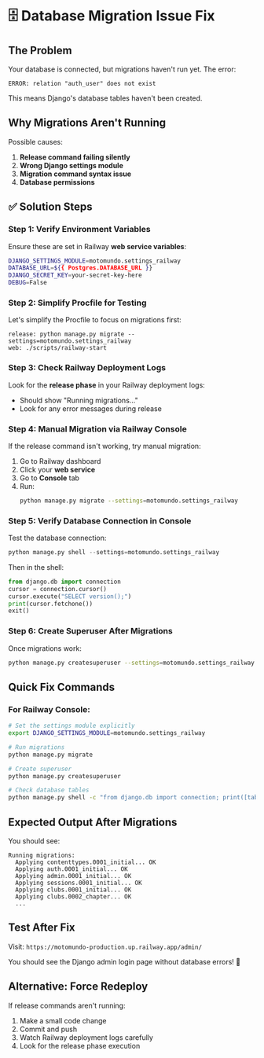 # 🗄️ Database Migration Issue Fix

## The Problem

Your database is connected, but migrations haven't run yet. The error:
```
ERROR: relation "auth_user" does not exist
```

This means Django's database tables haven't been created.

## Why Migrations Aren't Running

Possible causes:
1. **Release command failing silently**
2. **Wrong Django settings module**
3. **Migration command syntax issue**
4. **Database permissions**

## ✅ Solution Steps

### Step 1: Verify Environment Variables

Ensure these are set in Railway **web service variables**:
```bash
DJANGO_SETTINGS_MODULE=motomundo.settings_railway
DATABASE_URL=${{ Postgres.DATABASE_URL }}
DJANGO_SECRET_KEY=your-secret-key-here
DEBUG=False
```

### Step 2: Simplify Procfile for Testing

Let's simplify the Procfile to focus on migrations first:

```
release: python manage.py migrate --settings=motomundo.settings_railway
web: ./scripts/railway-start
```

### Step 3: Check Railway Deployment Logs

Look for the **release phase** in your Railway deployment logs:
- Should show "Running migrations..."
- Look for any error messages during release

### Step 4: Manual Migration via Railway Console

If the release command isn't working, try manual migration:

1. Go to Railway dashboard
2. Click your **web service**
3. Go to **Console** tab
4. Run:
   ```bash
   python manage.py migrate --settings=motomundo.settings_railway
   ```

### Step 5: Verify Database Connection in Console

Test the database connection:
```python
python manage.py shell --settings=motomundo.settings_railway
```

Then in the shell:
```python
from django.db import connection
cursor = connection.cursor()
cursor.execute("SELECT version();")
print(cursor.fetchone())
exit()
```

### Step 6: Create Superuser After Migrations

Once migrations work:
```bash
python manage.py createsuperuser --settings=motomundo.settings_railway
```

## Quick Fix Commands

### For Railway Console:
```bash
# Set the settings module explicitly
export DJANGO_SETTINGS_MODULE=motomundo.settings_railway

# Run migrations
python manage.py migrate

# Create superuser
python manage.py createsuperuser

# Check database tables
python manage.py shell -c "from django.db import connection; print([table for table in connection.introspection.table_names()])"
```

## Expected Output After Migrations

You should see:
```
Running migrations:
  Applying contenttypes.0001_initial... OK
  Applying auth.0001_initial... OK
  Applying admin.0001_initial... OK
  Applying sessions.0001_initial... OK
  Applying clubs.0001_initial... OK
  Applying clubs.0002_chapter... OK
  ...
```

## Test After Fix

Visit: `https://motomundo-production.up.railway.app/admin/`

You should see the Django admin login page without database errors! 🚀

## Alternative: Force Redeploy

If release commands aren't running:
1. Make a small code change
2. Commit and push
3. Watch Railway deployment logs carefully
4. Look for the release phase execution
